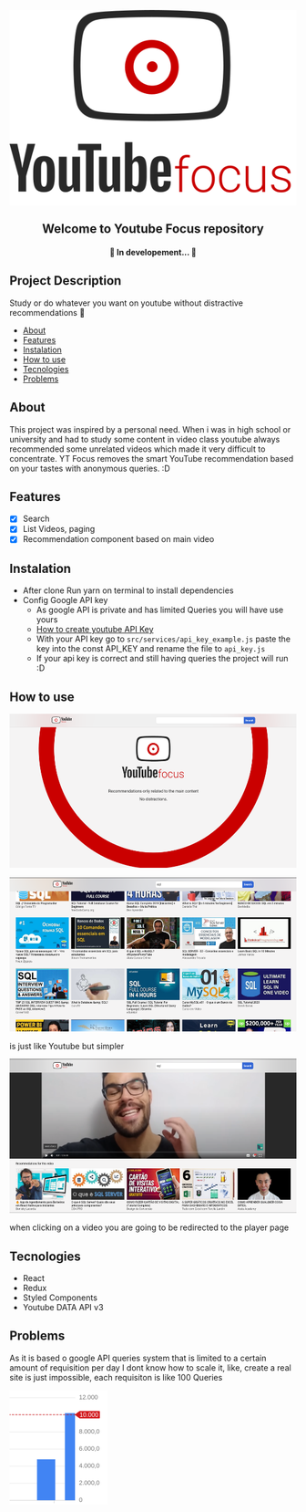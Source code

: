 <p align="center">
<img src="src/styles/images/YTF-Long-logo.svg" align="center"/>
</p>

<h2 align="center">Welcome to Youtube Focus repository</h2>
<h4 align="center"> 
	🚧  In developement...  🚧
</h4>

## Project Description

<p >Study or do whatever you want on youtube without distractive recommendations 🚀</p>

<!--ts-->

- [About](#About)
- [Features](#Features)
- [Instalation](#Instalation)
- [How to use](#How)
- [Tecnologies](#Tecnologies)
- [Problems](#Problems)
<!--te-->

<h2 href="#About">About</h2>
<p>This project was inspired by a personal need. When i was in high school or university and had to study some content in video class youtube always recommended some unrelated videos which made it very difficult to concentrate. YT Focus removes the smart YouTube recommendation based on your tastes with anonymous queries. :D <p>

<h2 href="#Features">Features</h2>

- [x] Search
- [x] List Videos, paging
- [x] Recommendation component based on main video

<h2 href="#Instalation">Instalation</h2>

<!--ts-->

- After clone Run yarn on terminal to install dependencies
- Config Google API key
  - As google API is private and has limited Queries you will have use yours
  - [How to create youtube API Key](https://www.youtube.com/watch?v=3jZ5vnv-LZc)
  - With your API key go to `src/services/api_key_example.js` paste the key into the const API_KEY and rename the file to `api_key.js`
  - If your api key is correct and still having queries the project will run :D
  <!--te-->

<h2 href="#How">How to use</h2>
<p  width="20px" align="center"><img src="homeInit.png" height="270" /></p>
<p  width="20px" align="center">
    <img src="searchPage.png" height="270" />
    <p >is just like Youtube but simpler</p>
</p>
<p align="center">    
    <img src="playerPage.png" height="270" />
    <p >when clicking on a video you are going to be redirected to the player page<p>
</p>

<h2 href="#Tecnologies">Tecnologies</h2>
<!--ts-->

- React
- Redux
- Styled Components
- Youtube DATA API v3

<!--te-->

<h2 href="#Problems">Problems</h2>
<p>As it is based o google API queries system that is limited to a certain amount of requisition per day I dont know how to scale it, like, create a real site is just impossible, each requisiton is like 100 Queries<p>
<img src="apiGoogle.png"/>
